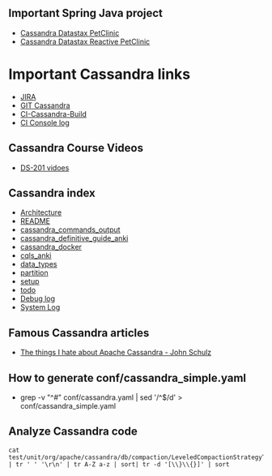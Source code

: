 ## Important Spring Java project

* [Cassandra Datastax PetClinic](https://github.com/spring-petclinic/spring-petclinic-reactive)
* [Cassandra Datastax Reactive PetClinic](https://github.com/DataStax-Examples/spring-petclinic-reactive)
# Important Cassandra links

* [JIRA](https://issues.apache.org/jira/browse/CASSANDRA-8844)
* [GIT Cassandra](https://gitbox.apache.org/repos/asf/cassandra.git)
* [CI-Cassandra-Build](https://ci-cassandra.apache.org/job/Cassandra-trunk/531/)
* [CI Console log](https://ci-cassandra.apache.org/job/Cassandra-4.0-artifacts/jdk=jdk_1.8_latest,label=cassandra/59/consoleFull)


## Cassandra Course Videos

* [DS-201 vidoes](https://www.youtube.com/watch?v=69pvhO6mK_o&list=PL2g2h-wyI4Spf5rzSmesewHpXYVnyQ2TS)

## Cassandra index

* [Architecture](https://github.com/mohanmca/cassandra_playground/blob/master/Architecture.md)
* [README](https://github.com/mohanmca/cassandra_playground/blob/master/README.md)
* [cassandra_commands_output](https://github.com/mohanmca/cassandra_playground/blob/master/cassandra_commands_output.md)
* [cassandra_definitive_guide_anki](https://github.com/mohanmca/cassandra_playground/blob/master/cassandra_definitive_guide_anki.md)
* [cassandra_docker](https://github.com/mohanmca/cassandra_playground/blob/master/cassandra_docker.md)
* [cqls_anki](https://github.com/mohanmca/cassandra_playground/blob/master/cqls_anki.md)
* [data_types](https://github.com/mohanmca/cassandra_playground/blob/master/data_types.md)
* [partition](https://github.com/mohanmca/cassandra_playground/blob/master/partition.md)
* [setup](https://github.com/mohanmca/cassandra_playground/blob/master/setup.md)
* [todo](https://github.com/mohanmca/cassandra_playground/blob/master/todo.md)
* [Debug log](https://github.com/mohanmca/cassandra_playground/blob/master/log/debug.log)
* [System Log](https://github.com/mohanmca/cassandra_playground/blob/master/log/system.log)

## Famous Cassandra articles

* [The things I hate about Apache Cassandra - John Schulz](https://blog.pythian.com/the-things-i-hate-about-apache-cassandra/)
## How to generate conf/cassandra_simple.yaml

* grep -v "^#" conf/cassandra.yaml |   sed  '/^$/d' > conf/cassandra_simple.yaml 

## Analyze Cassandra code

```
cat test/unit/org/apache/cassandra/db/compaction/LeveledCompactionStrategyTest.java | tr ' ' '\r\n' | tr A-Z a-z | sort| tr -d '[\\}\\{}]' | sort  
```